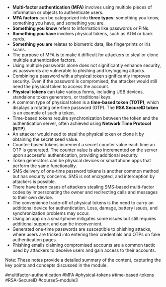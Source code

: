 - **Multi-factor authentication (MFA)** involves using multiple pieces of information or objects to authenticate users.
- **MFA factors** can be categorized into **three types**: something you know, something you have, and something you are.
- **Something you know** refers to information like passwords or PINs.
- **Something you have** involves physical tokens, such as ATM or bank cards.
- **Something you are** relates to biometric data, like fingerprints or iris scans.
- The purpose of MFA is to make it difficult for attackers to steal or clone multiple authentication factors.
- Using multiple passwords alone does not significantly enhance security, as passwords are vulnerable to phishing and keylogging attacks.
- Combining a password with a physical token significantly improves security. Even if the password is compromised, the attacker would still need the physical token to access the account.
- **Physical tokens** can take various forms, including USB devices, standalone token generators, or traditional keys.
- A common type of physical token is a **time-based token (TOTP)**, which displays a rotating one-time password (OTP). The **RSA SecureID token** is an example of such a token.
- Time-based tokens require synchronization between the token and the authentication server, often achieved using **Network Time Protocol (NTP)**.
- An attacker would need to steal the physical token or clone it by obtaining the secret seed value.
- Counter-based tokens increment a secret counter value each time an OTP is generated. The counter value is also incremented on the server upon successful authentication, providing additional security.
- Token generators can be physical devices or smartphone apps that perform the same functionality.
- SMS delivery of one-time password tokens is another common method but has security concerns. SMS is not encrypted, and interception by attackers is possible.
- There have been cases of attackers stealing SMS-based multi-factor codes by impersonating the owner and redirecting calls and messages to their own device.
- The convenience trade-off of physical tokens is the need to carry an additional device for authentication. Loss, damage, battery issues, and synchronization problems may occur.
- Using an app on a smartphone mitigates some issues but still requires additional support and can be inconvenient.
- Generated one-time passwords are susceptible to phishing attacks, where users are tricked into entering their credentials and OTPs on fake authentication pages.
- Phishing emails claiming compromised accounts are a common tactic used by attackers to deceive users and gain access to their accounts.

Note: These notes provide a detailed summary of the content, capturing the key points and concepts discussed in the module.

#multifactor-authentication #MFA #physical-tokens #time-based-tokens #RSA-SecureID #course5-module3 